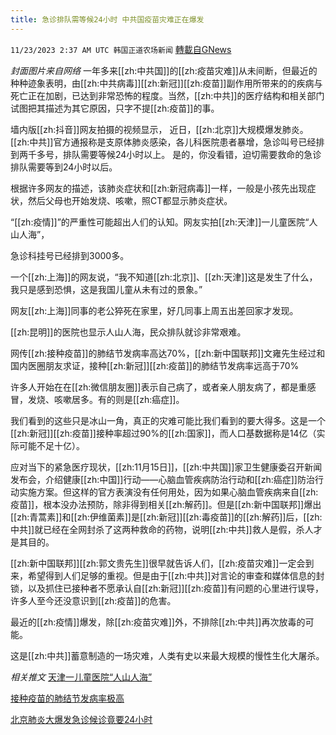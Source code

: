 ```yaml
---
title: 急诊排队需等候24小时 中共国疫苗灾难正在爆发
---
```

`11/23/2023 2:37 AM UTC 韩国正道农场新闻` [轉載自GNews](https://gnews.org/articles/2006374)

*封面图片来自网络*
一年多来[[zh:中共国]]的[[zh:疫苗灾难]]从未间断，但最近的种种迹象表明，由[[zh:中共病毒]][[zh:新冠]][[zh:疫苗]]副作用所带来的的疾病与死亡正在加剧，已达到非常恐怖的程度。当然，[[zh:中共]]的医疗结构和相关部门试图把其描述为其它原因，只字不提[[zh:疫苗]]的事。

墙内版[[zh:抖音]]网友拍摄的视频显示， 近日，[[zh:北京]]大规模爆发肺炎。[[zh:中共]]官方通报称是支原体肺炎感染，各儿科医院患者暴增，急诊叫号已经排到两千多号，排队需要等候24小时以上。 是的，你没看错，迫切需要救命的急诊排队需要等到24小时以后。

根据许多网友的描述，该肺炎症状和[[zh:新冠病毒]]一样，一般是小孩先出现症状，然后父母也开始发烧、咳嗽，照CT都显示肺炎症状。

“[[zh:疫情]]”的严重性可能超出人们的认知。网友实拍[[zh:天津]]一儿童医院“人山人海”，

急诊科挂号已经排到3000多。

一个[[zh:上海]]的网友说，“我不知道[[zh:北京]]、[[zh:天津]]这是发生了什么，我只是感到恐惧，这是我国儿童从未有过的景象。”

网友[[zh:上海]]同事的老公猝死在家里，好几同事上周五出差回家才发现。

[[zh:昆明]]的医院也显示人山人海，民众排队就诊非常艰难。

网传[[zh:接种疫苗]]的肺结节发病率高达70%，[[zh:新中国联邦]]文雍先生经过和国内医圈朋友求证，接种[[zh:新冠]][[zh:疫苗]]的肺结节发病率远高于70%

许多人开始在在[[zh:微信朋友圈]]表示自己病了，或者亲人朋友病了，都是重感冒，发烧、咳嗽居多。有的则是[[zh:癌症]]。

我们看到的这些只是冰山一角，真正的灾难可能比我们看到的要大得多。这是一个[[zh:新冠]][[zh:疫苗]]接种率超过90%的[[zh:国家]]，而人口基数据称是14亿（实际可能不足十亿）。

应对当下的紧急医疗现状，[[zh:11月15日]]，[[zh:中共国]]家卫生健康委召开新闻发布会，介绍健康[[zh:中国]]行动——心脑血管疾病防治行动和[[zh:癌症]]防治行动实施方案。但这样的官方表演没有任何用处，因为如果心脑血管疾病来自[[zh:疫苗]]，根本没办法预防，除非得到相关[[zh:解药]]。但是[[zh:新中国联邦]]爆出[[zh:青蒿素]]和[[zh:伊维菌素]]是[[zh:新冠]][[zh:毒疫苗]]的[[zh:解药]]后，[[zh:中共]]就已经在全网封杀了这两种救命的药物，说明[[zh:中共]]救人是假，杀人才是其目的。

[[zh:新中国联邦]][[zh:郭文贵先生]]很早就告诉人们，[[zh:疫苗灾难]]一定会到来，希望得到人们足够的重视。但是由于[[zh:中共]]对言论的审查和媒体信息的封锁，以及抓住已接种者不愿承认自[[zh:新冠]][[zh:疫苗]]有问题的心里进行误导，许多人至今还没意识到[[zh:疫苗]]的危害。

最近的[[zh:疫情]]爆发，除[[zh:疫苗灾难]]外，不排除[[zh:中共]]再次放毒的可能。

这是[[zh:中共]]蓄意制造的一场灾难，人类有史以来最大规模的慢性生化大屠杀。

*相关推文*
[天津一儿童医院“人山人海”](https://x.com/o1xns/status/1727157992691560487?s=46&t=-7USnbrPpGdm74UWrqO6pQ)

[接种疫苗的肺结节发病率极高](https://x.com/huang3feng/status/1727276447130329430?s=46&t=-7USnbrPpGdm74UWrqO6pQ)

[北京肺炎大爆发急诊候诊竟要24小时](https://x.com/wenbei2022/status/1727237622232440865?s=46&t=-7USnbrPpGdm74UWrqO6pQ)


